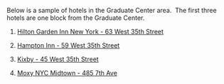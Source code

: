Below is a sample of hotels in the Graduate Center area.  The first three hotels are one block from the Graduate Center. 

1. [Hilton Garden Inn New York - 63 West 35th Street](https://www.hilton.com/en/hotels/nyctfgi-hilton-garden-inn-new-york-west-35th-street/)

2. [Hampton Inn - 59 West 35th Street](https://www.hilton.com/en/hotels/nycemhx-hampton-manhattan-35th-st-empire-state-bldg/)

3. [Kixby - 45 West 35th Street](https://www.kixby.com/)

4. [Moxy NYC Midtown - 485 7th Ave](https://www.marriott.com/en-us/hotels/nycox-moxy-nyc-times-square/overview/?scid=f2ae0541-1279-4f24-b197-a979c79310b0)